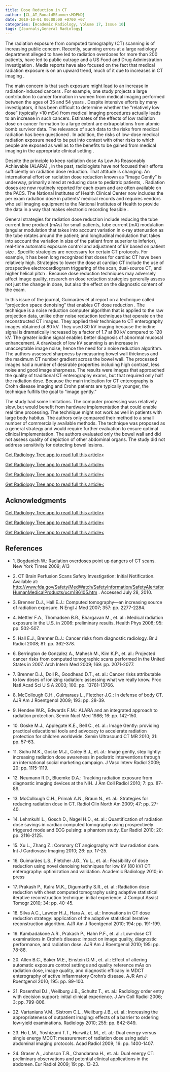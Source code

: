 ```yaml
---
title: Dose Reduction in CT
author: [CL_AT_RonaldMSummersMDPhD]
date: 2010-10-01 00:00:00 +0700 +07
categories: [Academic Radiology, Volume 17, Issue 10]
tags: [Journals,General Radiology]
---
```

The radiation exposure from computed tomography (CT) scanning is of increasing public concern. Recently, scanning errors at a large radiology department alleged to have led to radiation overdoses for more than 200 patients, have led to public outrage and a US Food and Drug Adminstration investigation . Media reports have also focused on the fact that medical radiation exposure is on an upward trend, much of it due to increases in CT imaging .

The main concern is that such exposure might lead to an increase in radiation-induced cancers . For example, one study projects a large contribution to cancer formation in women from medical imaging performed between the ages of 35 and 54 years . Despite intensive efforts by many investigators, it has been difficult to determine whether the “relatively low dose” (typically <10 mSv) from medical imaging procedures actually leads to an increase in such cancers. Estimates of the effects of low radiation dose on cancer formation to a large extent are extrapolations from atomic bomb survivor data. The relevance of such data to the risks from medical radiation has been questioned . In addition, the risks of low-dose medical radiation exposure need to be put into context with other risks to which people are exposed as well as to the benefits to be gained from medical imaging in the appropriate clinical setting .

Despite the principle to keep radiation dose As Low As Reasonably Achievable (ALARA) , in the past, radiologists have not focused their efforts sufficiently on radiation dose reduction. That attitude is changing. An international effort on radiation dose reduction known as “Image Gently” is underway, primarily aimed at reducing dose to pediatric patients, . Radiation doses are now routinely reported for each exam and are often available on the PACS. The National Institutes of Health Clinical Center now includes the per exam radiation dose in patients’ medical records and requires vendors who sell imaging equipment to the National Institutes of Health to provide the data in a way that makes electronic recording feasible .

General strategies for radiation dose reduction include reducing the tube current time product (mAs) for small patients, tube current (mA) modulation (angular modulation that takes into account variation in x-ray attenuation as the tube rotates around the patient; and longitudinal modulation that takes into account the variation in size of the patient from superior to inferior), real-time automatic exposure control and adjustment of kV based on patient size . Specific strategies are necessary for certain CT protocols. For example, it has been long recognized that doses for cardiac CT have been relatively high. Strategies to lower the dose at cardiac CT include the use of prospective electrocardiogram triggering of the scan, dual-source CT, and higher helical pitch . Because dose reduction techniques may adversely affect image quality, research on dose reduction strategies generally assess not just the change in dose, but also the effect on the diagnostic content of the exam.

In this issue of the journal, Guimarães et al report on a technique called “projection space denoising” that enables CT dose reduction . The technique is a noise reduction computer algorithm that is applied to the raw projection data, unlike other noise reduction techniques that operate on the reconstructed CT images. They applied their technique to CT enterography images obtained at 80 kV. They used 80 kV imaging because the iodine signal is dramatically increased by a factor of 1.7 at 80 kV compared to 120 kV. The greater iodine signal enables better diagnosis of abnormal mucosal enhancement. A drawback of low kV scanning is an increase in unacceptable image noise, hence the need for a noise reduction algorithm. The authors assessed sharpness by measuring bowel wall thickness and the maximum CT number gradient across the bowel wall. The processed images had a number of desirable properties including high contrast, less noise and good image sharpness. The results were images that approached the quality of traditional CT enterography exams, but that required only half the radiation dose. Because the main indication for CT enterography is Crohn disease imaging and Crohn patients are typically younger, the technique fulfills the goal to “image gently.”

The study had some limitations. The computer processing was relatively slow, but would benefit from hardware implementation that could enable real time processing. The technique might not work as well in patients with large body habitus. The authors only compared their method to a small number of commercially available methods. The technique was proposed as a general strategy and would require further evaluation to ensure optimal clinical implementation. The authors evaluated only the bowel wall and did not assess quality of depiction of other abdominal organs. The study did not address sensitivity for detecting bowel lesions.

[Get Radiology Tree app to read full this article<](https://clinicalpub.com/app)

[Get Radiology Tree app to read full this article<](https://clinicalpub.com/app)

[Get Radiology Tree app to read full this article<](https://clinicalpub.com/app)

[Get Radiology Tree app to read full this article<](https://clinicalpub.com/app)

## Acknowledgments

[Get Radiology Tree app to read full this article<](https://clinicalpub.com/app)

[Get Radiology Tree app to read full this article<](https://clinicalpub.com/app)

[Get Radiology Tree app to read full this article<](https://clinicalpub.com/app)

## References

- 1\. Bogdanich W.: Radiation overdoses point up dangers of CT scans. New York Times 2009; A13


- 2\.  CT Brain Perfusion Scans Safety Investigation: Initial Notification. Available at:  http://www.fda.gov/Safety/MedWatch/SafetyInformation/SafetyAlertsforHumanMedicalProducts/ucm186105.htm  . Accessed July 28, 2010.


- 3\. Brenner D.J., Hall E.J.: Computed tomography—an increasing source of radiation exposure. N Engl J Med 2007; 357: pp. 2277-2284.


- 4\. Mettler F.A., Thomadsen B.R., Bhargavan M., et. al.: Medical radiation exposure in the U.S. in 2006: preliminary results. Health Phys 2008; 95: pp. 502-507.


- 5\. Hall E.J., Brenner D.J.: Cancer risks from diagnostic radiology. Br J Radiol 2008; 81: pp. 362-378.


- 6\. Berrington de Gonzalez A., Mahesh M., Kim K.P., et. al.: Projected cancer risks from computed tomographic scans performed in the United States in 2007. Arch Intern Med 2009; 169: pp. 2071-2077.


- 7\. Brenner D.J., Doll R., Goodhead D.T., et. al.: Cancer risks attributable to low doses of ionizing radiation: assessing what we really know. Proc Natl Acad Sci U S A 2003; 100: pp. 13761-13766.


- 8\. McCollough C.H., Guimaraes L., Fletcher J.G.: In defense of body CT. AJR Am J Roentgenol 2009; 193: pp. 28-39.


- 9\. Hendee W.R., Edwards F.M.: ALARA and an integrated approach to radiation protection. Semin Nucl Med 1986; 16: pp. 142-150.


- 10\. Goske M.J., Applegate K.E., Bell C., et. al.: Image Gently: providing practical educational tools and advocacy to accelerate radiation protection for children worldwide. Semin Ultrasound CT MR 2010; 31: pp. 57-63.


- 11\. Sidhu M.K., Goske M.J., Coley B.J., et. al.: Image gently, step lightly: increasing radiation dose awareness in pediatric interventions through an international social marketing campaign. J Vasc Interv Radiol 2009; 20: pp. 1115-1119.


- 12\. Neumann R.D., Bluemke D.A.: Tracking radiation exposure from diagnostic imaging devices at the NIH. J Am Coll Radiol 2010; 7: pp. 87-89.


- 13\. McCollough C.H., Primak A.N., Braun N., et. al.: Strategies for reducing radiation dose in CT. Radiol Clin North Am 2009; 47: pp. 27-40.


- 14\. Lehmkuhl L., Gosch D., Nagel H.D., et. al.: Quantification of radiation dose savings in cardiac computed tomography using prospectively triggered mode and ECG pulsing: a phantom study. Eur Radiol 2010; 20: pp. 2116-2125.


- 15\. Xu L., Zhang Z.: Coronary CT angiography with low radiation dose. Int J Cardiovasc Imaging 2010; 26: pp. 17-25.


- 16\. Guimarães L.S., Fletcher J.G., Yu L., et. al.: Feasibility of dose reduction using novel denoising techniques for low kV (80 kV) CT enterography: optimization and validation. Academic Radiology 2010; in press


- 17\. Prakash P., Kalra M.K., Digumarthy S.R., et. al.: Radiation dose reduction with chest computed tomography using adaptive statistical iterative reconstruction technique: initial experience. J Comput Assist Tomogr 2010; 34: pp. 40-45.


- 18\. Silva A.C., Lawder H.J., Hara A., et. al.: Innovations in CT dose reduction strategy: application of the adaptive statistical iterative reconstruction algorithm. AJR Am J Roentgenol 2010; 194: pp. 191-199.


- 19\. Kambadakone A.R., Prakash P., Hahn P.F., et. al.: Low-dose CT examinations in Crohn’s disease: impact on image quality, diagnostic performance, and radiation dose. AJR Am J Roentgenol 2010; 195: pp. 78-88.


- 20\. Allen B.C., Baker M.E., Einstein D.M., et. al.: Effect of altering automatic exposure control settings and quality reference mAs on radiation dose, image quality, and diagnostic efficacy in MDCT enterography of active inflammatory Crohn’s disease. AJR Am J Roentgenol 2010; 195: pp. 89-100.


- 21\. Rosenthal D.I., Weilburg J.B., Schultz T., et. al.: Radiology order entry with decision support: initial clinical experience. J Am Coll Radiol 2006; 3: pp. 799-806.


- 22\. Vartanians V.M., Sistrom C.L., Weilburg J.B., et. al.: Increasing the appropriateness of outpatient imaging: effects of a barrier to ordering low-yield examinations. Radiology 2010; 255: pp. 842-849.


- 23\. Ho L.M., Yoshizumi T.T., Hurwitz L.M., et. al.: Dual energy versus single energy MDCT: measurement of radiation dose using adult abdominal imaging protocols. Acad Radiol 2009; 16: pp. 1400-1407.


- 24\. Graser A., Johnson T.R., Chandarana H., et. al.: Dual energy CT: preliminary observations and potential clinical applications in the abdomen. Eur Radiol 2009; 19: pp. 13-23.